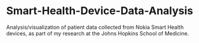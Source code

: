 # Smart-Health-Device-Data-Analysis
Analysis/visualization of patient data collected from Nokia Smart Health devices, as part of my research at the Johns Hopkins School of Medicine.
